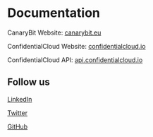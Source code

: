 # Documentation

CanaryBit Website: [canarybit.eu](https://canarybit.eu)

ConfidentialCloud Website: [confidentialcloud.io](https://confidentialcloud.io)

ConfidentialCloud API: [api.confidentialcloud.io](https://api.confidentialcloud.io)

## Follow us

[LinkedIn](https://www.linkedin.com/company/canarybit/)

[Twitter](https://twitter.com/canarybit)

[GitHub](https://github.com/canarybit)
